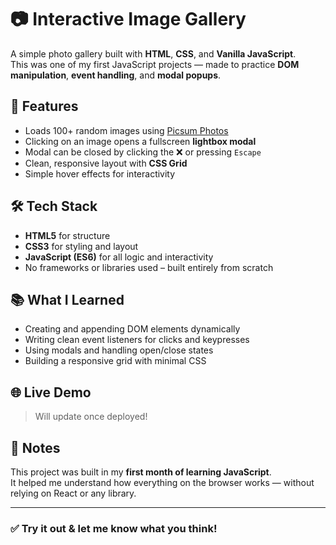 # 📷 Interactive Image Gallery

A simple photo gallery built with **HTML**, **CSS**, and **Vanilla JavaScript**.  
This was one of my first JavaScript projects — made to practice **DOM manipulation**, **event handling**, and **modal popups**.

## 🚀 Features

- Loads 100+ random images using [Picsum Photos](https://picsum.photos/)
- Clicking on an image opens a fullscreen **lightbox modal**
- Modal can be closed by clicking the ❌ or pressing `Escape`
- Clean, responsive layout with **CSS Grid**
- Simple hover effects for interactivity

## 🛠️ Tech Stack

- **HTML5** for structure  
- **CSS3** for styling and layout  
- **JavaScript (ES6)** for all logic and interactivity  
- No frameworks or libraries used – built entirely from scratch

## 📚 What I Learned

- Creating and appending DOM elements dynamically
- Writing clean event listeners for clicks and keypresses
- Using modals and handling open/close states
- Building a responsive grid with minimal CSS

## 🌐 Live Demo

> Will update once deployed!

## 🧠 Notes

This project was built in my **first month of learning JavaScript**.  
It helped me understand how everything on the browser works — without relying on React or any library.

---

### ✅ Try it out & let me know what you think!
